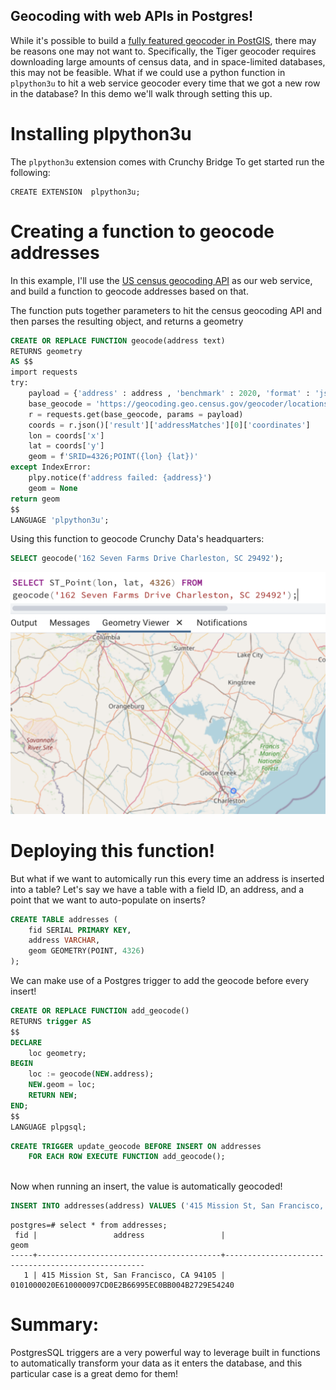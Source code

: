 ## Geocoding with web APIs in Postgres!

While it's possible to build a [fully featured geocoder in PostGIS](https://.net/docs/postgis_installation.html#install_tiger_geocoder_extension),
there may be reasons one may not want to. Specifically, the Tiger geocoder requires downloading large amounts of census data, and in space-limited databases, this may not be feasible. 
What if we could use  a python function in `plpython3u` to hit a web service geocoder every time that we got a new row in the database? In this demo we'll walk through setting this up. 


# Installing plpython3u

The `plpython3u` extension comes with Crunchy Bridge
To get started run the following: 
```
CREATE EXTENSION  plpython3u;
```

# Creating a function to geocode addresses 

In this example, I'll use the [US census geocoding API](https://geocoding.geo.census.gov/geocoder/Geocoding_Services_API.html) as our web service, and build a function to geocode addresses based on that. 

The function puts together parameters to hit the census geocoding API and then parses the resulting object, and returns a geometry


```sql
CREATE OR REPLACE FUNCTION geocode(address text)
RETURNS geometry
AS $$
import requests
try:
	payload = {'address' : address , 'benchmark' : 2020, 'format' : 'json'}
	base_geocode = 'https://geocoding.geo.census.gov/geocoder/locations/onelineaddress'
	r = requests.get(base_geocode, params = payload)
	coords = r.json()['result']['addressMatches'][0]['coordinates']
	lon = coords['x']
	lat = coords['y']
	geom = f'SRID=4326;POINT({lon} {lat})'
except IndexError:
	plpy.notice(f'address failed: {address}')
	geom = None
return geom
$$
LANGUAGE 'plpython3u';
```

Using this function to geocode Crunchy Data's headquarters:

```sql
SELECT geocode('162 Seven Farms Drive Charleston, SC 29492');

```
![Geocoded Crunchy HQ](geocode_1.png)


# Deploying this function! 

But what if we want to automically run this every time an address is inserted into a table? Let's say we have a table with a field ID, an address, and a point that we want to auto-populate on inserts?

```sql
CREATE TABLE addresses (
	fid SERIAL PRIMARY KEY,
	address VARCHAR,
	geom GEOMETRY(POINT, 4326)
);
```

We can make use of a Postgres trigger to add the geocode before every insert! 

```sql
CREATE OR REPLACE FUNCTION add_geocode()
RETURNS trigger AS
$$ 
DECLARE 
    loc geometry;
BEGIN 
    loc := geocode(NEW.address);
    NEW.geom = loc;
    RETURN NEW;
END;
$$ 
LANGUAGE plpgsql;
```

```sql
CREATE TRIGGER update_geocode BEFORE INSERT ON addresses
    FOR EACH ROW EXECUTE FUNCTION add_geocode();
	
```

Now when running an insert, the value is automatically geocoded! 

```sql
INSERT INTO addresses(address) VALUES ('415 Mission St, San Francisco, CA 94105');
```

```
postgres=# select * from addresses;
 fid |                 address                 |                        geom
-----+-----------------------------------------+----------------------------------------------------
   1 | 415 Mission St, San Francisco, CA 94105 | 0101000020E610000097CD0E2B66995EC0BB004B2729E54240
```

# Summary: 

PostgresSQL triggers are a very powerful way to leverage built in functions to automatically transform your data as it enters the database, and this particular case is a great demo for them!






